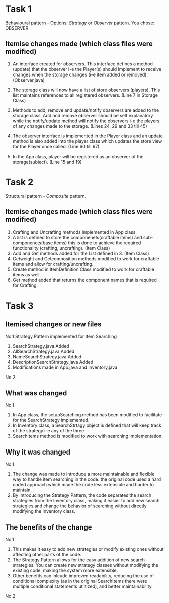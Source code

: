 # Task 1

Behavioural pattern - Options: _Strategy_ or _Observer_ pattern.
You chose: OBSERVER

## Itemise changes made (which class files were modified)

1. An interface created for observers. This interface defines a method (update) that the observer i-e the Player(s) should implement to receive changes when the storage changes (i-e item added or removed). (Observer.java)

2. The storage class will now have a list of store observers (players). This list maintains references to all registered observers. (Line 7 in Storage Class)

3. Methods to add, remove and update/notify observers are added to the storage class. Add and remove observer should be self explanatory while the notify/update method will notify the observers i-e the players of any changes made to the storage. (Lines 24, 29 and 33 till 45)

4. The observer interface is implemented in the Player class and an update method is also added into the player class which updates the store view for the Player once called. (Line 60 till 67)

5. In the App class, player will be registered as an observer of the storage(subject). (Line 15 and 19)

# Task 2

Structural pattern - _Composite_ pattern.

## Itemise changes made (which class files were modified)

1. Crafting and Uncrafting methods implemented in App class.
2. A list is defined to store the componenets(craftable items) and sub-componenets(base items)
   this is done to achieve the required functionality (crafting, uncrafting). (Item Class)
3. Add and Get methods added for the List defined in 3. (Item Class)
4. Getweight and Getcomposition methods modified to work for craftable items and allow for crafting/uncrafting.
5. Create method in ItemDefinition Class modified to work for craftable items as well.
6. Get method added that returns the component names that is required for Crafting.

# Task 3

## Itemised changes or new files

No.1 Strategy Pattern implemented for Item Searching

1. SearchStrategy.java Added
2. AllSearchStrategy.java Added
3. NameSearchStrategy.java Added
4. DescriptionSearchStrategy.java Added
5. Modifications made in App.java and Inventory.java

No.2

## What was changed

No.1

1. In App class, the setupSearching method has been modified to facilitate for the SearchStrategy implemented.
2. In Inventory class, a SearchStrtagy object is defined that will keep track of the strategy i-e any of the three
3. SearchItems method is modified to work with searching implementation.

## Why it was changed

No.1

1. The change was made to introduce a more maintainable and flexible way to handle item searching in the code.
   the original code used a hard coded approach which made the code less extensible and harder to maintain.
2. By introducing the Strategy Pattern, the code separates the search strategies from the Inventory class,
   making it easier to add new search strategies and change the behavior of searching without directly modifying
   the Inventory class.

## The benefits of the change

No.1

1. This makes it easy to add new strategies or modify existing ones without affecting other parts of the code.
2. The Strategy Pattern allows for the easy addition of new search strategies. You can create new strategy
   classes without modifying the existing code, making the system more extensible.
3. Other benefits can inlcude improved readability, reducing the use of conditional complexity
   (as in the original SearchItems there were multiple conditional statements utiltized), and better maintainability.

No.2
